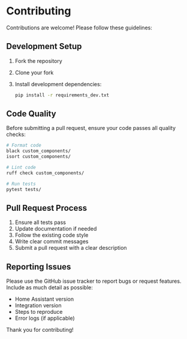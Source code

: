 # Contributing

Contributions are welcome! Please follow these guidelines:

## Development Setup

1. Fork the repository
2. Clone your fork
3. Install development dependencies:

   ```bash
   pip install -r requirements_dev.txt
   ```

## Code Quality

Before submitting a pull request, ensure your code passes all quality checks:

```bash
# Format code
black custom_components/
isort custom_components/

# Lint code
ruff check custom_components/

# Run tests
pytest tests/
```

## Pull Request Process

1. Ensure all tests pass
2. Update documentation if needed
3. Follow the existing code style
4. Write clear commit messages
5. Submit a pull request with a clear description

## Reporting Issues

Please use the GitHub issue tracker to report bugs or request features.
Include as much detail as possible:

- Home Assistant version
- Integration version
- Steps to reproduce
- Error logs (if applicable)

Thank you for contributing!
